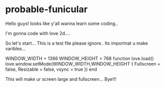 # probable-funicular

Hello guys!
looks like y'all wanna learn some coding..

I'm gonna code with love 2d....

So let's start...
This is a test file please ignore..               Its importnat u make varibles...


WINDOW_WIDTH = 1366
WINDOW_HEIGHT = 768
function love.load()
  love.window.setMode(WINDOW_WIDTH,WINDOW_HEIGHT {
       Fullscreen = false,
       Resizable = false,
       vsync = true
       })
       end
       
This will make ur screen large and fullscreen...
Bye!!!

